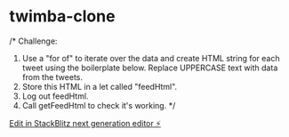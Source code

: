 # twimba-clone

/*
Challenge:
1. Use a "for of" to iterate over the data and 
   create HTML string for each tweet using the 
   boilerplate below. Replace UPPERCASE text
   with data from the tweets. 
2. Store this HTML in a let called "feedHtml".
3. Log out feedHtml.
4. Call getFeedHtml to check it's working.
*/  

[Edit in StackBlitz next generation editor ⚡️](https://stackblitz.com/~/github.com/greatdane-cloud/twimba-clone)